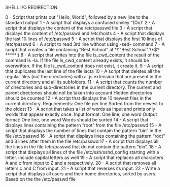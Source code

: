 SHELL I/O REDIRECTION

0 - Script that prints out "Hello, World", followed by a new line to the standard output
1 - A script that displays a confused smiley "(Ôo)'
2 - A script that displays the content of the /etc/passwd file
3 - A script that displays the content of /etc/passwd and /etc/hosts
4 - A script that displays the last 10 lines of /etc/passwd
5 - A script that displays the first 10 lines of /etc/passwd
6 -  A script to read 3rd line without using -sed- command
7 -  A script that creates a file containing "Best School" at \*\\'"Best School"\'\\*$\?\*\*\*\*\*:)
8 - A script that writes into the file ls_cwd_content the result of the command ls -la. If the file ls_cwd_content already exists, it should be overwritten. If the file ls_cwd_content does not exist, it create it. 
9 - A script that duplicates the last line of the file iacta
10 - A script that deletes all the regular files (not the directories) with a .js extension that are present in the current directory and all its subfolders.
11 - A script that counts the number of directories and sub-directories in the current directory.
		The current and parent directories should not be taken into account
		Hidden directories should be counted
12 - A script that displays the 10 newest files in the current directory.
			Requirements:	One file per line
					Sorted from the newest to the oldest
13 - A script that takes a list of words as input and prints only words that appear exactly once.
			Input format: One line, one word
			Output format: One line, one word
			Words should be sorted
14 - A script that displays lines containing the pattern “root” from the file /etc/passwd
15 - A script that displays the number of lines that contain the pattern “bin” in the file /etc/passwd
16 - A script that displays lines containing the pattern “root” and 3 lines after them in the file /etc/passwd
17 - A script that displays all the lines in the file /etc/passwd that do not contain the pattern “bin”.
18 - A script that displays all lines of the file /etc/ssh/sshd_config starting with a letter.
	include capital letters as well
19 - A script that replaces all characters A and c from input to Z and e respectively.
20 - A script that removes all letters c and C from input.
21 - A script that reverses its input.
22 -  Write a script that displays all users and their home directories, sorted by users.
		Based on the the /etc/passwd file


















